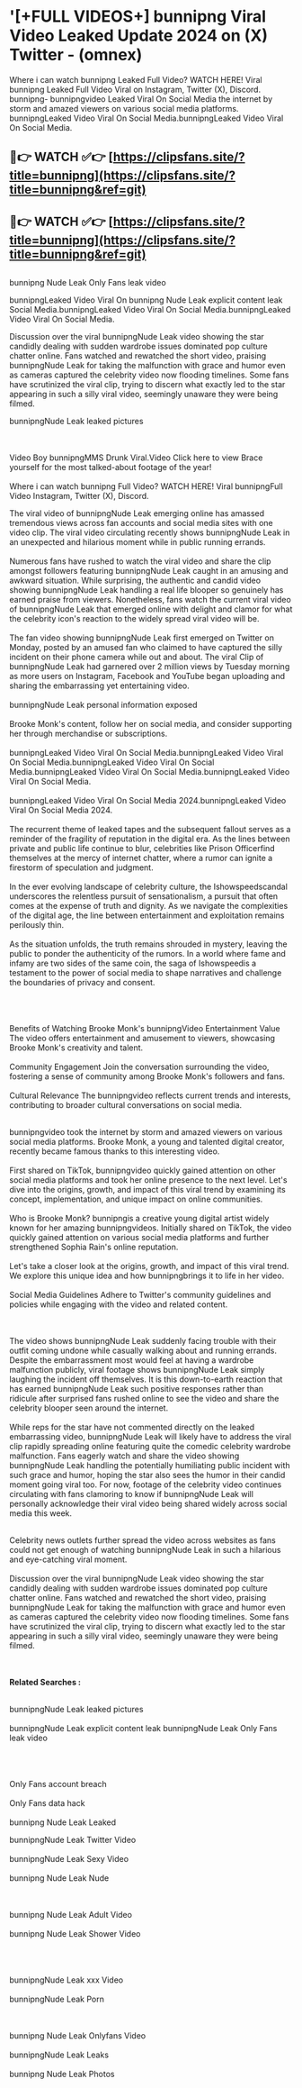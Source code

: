 #  '[+FULL VIDEOS+] bunnipng Viral Video Leaked Update 2024 on (X) Twitter - (omnex)

Where i can watch bunnipng Leaked Full Video? WATCH HERE! Viral bunnipng Leaked Full Video Viral on Instagram, Twitter (X), Discord.
bunnipng- bunnipngvideo Leaked Viral On Social Media the internet by storm and amazed viewers on various social media platforms.
bunnipngLeaked Video Viral On Social Media.bunnipngLeaked Video Viral On Social Media.




## 🔴👉 WATCH ✅👉 [https://clipsfans.site/?title=bunnipng](https://clipsfans.site/?title=bunnipng&ref=git)


## 🔴👉 WATCH ✅👉 [https://clipsfans.site/?title=bunnipng](https://clipsfans.site/?title=bunnipng&ref=git)
##


bunnipng Nude Leak Only Fans leak video 


bunnipngLeaked Video Viral On  bunnipng Nude Leak explicit content leak Social Media.bunnipngLeaked Video Viral On Social Media.bunnipngLeaked Video Viral On Social Media.



Discussion over the viral bunnipngNude Leak video showing the star candidly dealing with sudden wardrobe issues dominated pop culture chatter online. Fans watched and rewatched the short video, praising bunnipngNude Leak for taking the malfunction with grace and humor even as cameras captured the celebrity video now flooding timelines. Some fans have scrutinized the viral clip, trying to discern what exactly led to the star appearing in such a silly viral video, seemingly unaware they were being filmed.


bunnipngNude Leak leaked pictures


  <br>

  <br>
Video Boy bunnipngMMS Drunk Viral.Video Click here to view Brace yourself for the most talked-about footage of the year!
<br><br>
Where i can watch bunnipng Full Video? WATCH HERE! Viral bunnipngFull Video Instagram, Twitter (X), Discord.

The viral video of bunnipngNude Leak emerging online has amassed tremendous views across fan accounts and social media sites with one video clip. The viral video circulating recently shows bunnipngNude Leak in an unexpected and hilarious moment while in public running errands.
<br><br>
Numerous fans have rushed to watch the viral video and share the clip amongst followers featuring bunnipngNude Leak caught in an amusing and awkward situation. While surprising, the authentic and candid video showing bunnipngNude Leak handling a real life blooper so genuinely has earned praise from viewers. Nonetheless, fans watch the current viral video of bunnipngNude Leak that emerged online with delight and clamor for what the celebrity icon's reaction to the widely spread viral video will be.
<br><br>
The fan video showing bunnipngNude Leak first emerged on Twitter on Monday, posted by an amused fan who claimed to have captured the silly incident on their phone camera while out and about. The viral Clip of bunnipngNude Leak had garnered over 2 million views by Tuesday morning as more users on Instagram, Facebook and YouTube began uploading and sharing the embarrassing yet entertaining video.
<br><br>
bunnipngNude Leak personal information exposed
<br><br>
Brooke Monk's content, follow her on social media, and consider supporting her through merchandise or subscriptions.
<br><br>
bunnipngLeaked Video Viral On Social Media.bunnipngLeaked Video Viral On Social Media.bunnipngLeaked Video Viral On Social Media.bunnipngLeaked Video Viral On Social Media.bunnipngLeaked Video Viral On Social Media.
<br><br>
bunnipngLeaked Video Viral On Social Media 2024.bunnipngLeaked Video Viral On Social Media 2024.
<br><br>
The recurrent theme of leaked tapes and the subsequent fallout serves as a reminder of the fragility of reputation in the digital era. As the lines between private and public life continue to blur, celebrities like Prison Officerfind themselves at the mercy of internet chatter, where a rumor can ignite a firestorm of speculation and judgment.
<br><br>
In the ever evolving landscape of celebrity culture, the Ishowspeedscandal underscores the relentless pursuit of sensationalism, a pursuit that often comes at the expense of truth and dignity. As we navigate the complexities of the digital age, the line between entertainment and exploitation remains perilously thin.
<br><br>
As the situation unfolds, the truth remains shrouded in mystery, leaving the public to ponder the authenticity of the rumors. In a world where fame and infamy are two sides of the same coin, the saga of Ishowspeedis a testament to the power of social media to shape narratives and challenge the boundaries of privacy and consent.
<br><br>

<br><br>
Benefits of Watching Brooke Monk's bunnipngVideo Entertainment Value The video offers entertainment and amusement to viewers, showcasing Brooke Monk's creativity and talent.
<br><br>
Community Engagement Join the conversation surrounding the video, fostering a sense of community among Brooke Monk's followers and fans.
<br><br>
Cultural Relevance The bunnipngvideo reflects current trends and interests, contributing to broader cultural conversations on social media.
<br><br>


bunnipngvideo took the internet by storm and amazed viewers on various social media platforms. Brooke Monk, a young and talented digital creator, recently became famous thanks to this interesting video.
<br><br>
First shared on TikTok, bunnipngvideo quickly gained attention on other social media platforms and took her online presence to the next level. Let's dive into the origins, growth, and impact of this viral trend by examining its concept, implementation, and unique impact on online communities.
<br><br>
Who is Brooke Monk? bunnipngis a creative young digital artist widely known for her amazing bunnipngvideos. Initially shared on TikTok, the video quickly gained attention on various social media platforms and further strengthened Sophia Rain's online reputation.
<br><br>
Let's take a closer look at the origins, growth, and impact of this viral trend. We explore this unique idea and how bunnipngbrings it to life in her video.
<br><br>
Social Media Guidelines Adhere to Twitter's community guidelines and policies while engaging with the video and related content.


<br><br>
The video shows bunnipngNude Leak suddenly facing trouble with their outfit coming undone while casually walking about and running errands. Despite the embarrassment most would feel at having a wardrobe malfunction publicly, viral footage shows bunnipngNude Leak simply laughing the incident off themselves. It is this down-to-earth reaction that has earned bunnipngNude Leak such positive responses rather than ridicule after surprised fans rushed online to see the video and share the celebrity blooper seen around the internet.
<br><br>
While reps for the star have not commented directly on the leaked embarrassing video, bunnipngNude Leak will likely have to address the viral clip rapidly spreading online featuring quite the comedic celebrity wardrobe malfunction. Fans eagerly watch and share the video showing bunnipngNude Leak handling the potentially humiliating public incident with such grace and humor, hoping the star also sees the humor in their candid moment going viral too. For now, footage of the celebrity video continues circulating with fans clamoring to know if bunnipngNude Leak will personally acknowledge their viral video being shared widely across social media this week.
<br><br>

Celebrity news outlets further spread the video across websites as fans could not get enough of watching bunnipngNude Leak in such a hilarious and eye-catching viral moment.
<br><br>
Discussion over the viral bunnipngNude Leak video showing the star candidly dealing with sudden wardrobe issues dominated pop culture chatter online. Fans watched and rewatched the short video, praising bunnipngNude Leak for taking the malfunction with grace and humor even as cameras captured the celebrity video now flooding timelines. Some fans have scrutinized the viral clip, trying to discern what exactly led to the star appearing in such a silly viral video, seemingly unaware they were being filmed.


<br><br>
<strong>Related Searches :</strong>
<br><br>

bunnipngNude Leak leaked pictures
<br><br>
bunnipngNude Leak explicit content leak
bunnipngNude Leak Only Fans leak video
<br><br>

<br><br>
Only Fans account breach
<br><br>
Only Fans data hack
<br><br>
bunnipng Nude Leak Leaked

bunnipngNude Leak Twitter Video
<br><br>
bunnipngNude Leak Sexy Video
<br><br>
bunnipng Nude Leak Nude

<br><br>
bunnipng Nude Leak Adult Video
<br><br>
bunnipng Nude Leak Shower Video
<br><br>

<br><br>
bunnipngNude Leak xxx Video
<br><br>
bunnipngNude Leak Porn

<br><br>
bunnipng Nude Leak Onlyfans Video
<br><br>
bunnipngNude Leak Leaks
<br><br>
bunnipng Nude Leak Photos